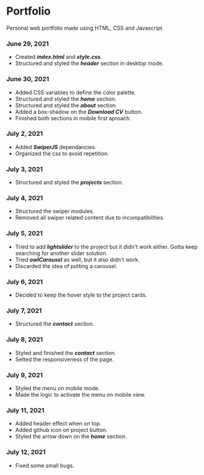 # Portfolio

Personal web portfolio made using HTML, CSS and Javascript.

### June 29, 2021

-   Created **_index.html_** and **_style.css_**.
-   Structured and styled the **_header_** section in desktop mode.

### June 30, 2021

-   Added CSS variables to define the color palette.
-   Structured and styled the **_home_** section.
-   Structured and styled the **_about_** section.
-   Added a box-shadow on the **_Download CV_** button.
-   Finished both sections in mobile first aproach.

### July 2, 2021

-   Added **_SwiperJS_** dependancies.
-   Organized the css to avoid repetition.

### July 3, 2021

-   Structured and styled the **_projects_** section.

### July 4, 2021

-   Structured the swiper modules.
-   Removed all swiper related content due to incompatibilities.

### July 5, 2021

-   Tried to add **_lightslider_** to the project but it didn't work either. Gotta keep searching for another slider solution.
-   Tried **_owlCarousel_** as well, but it also didn't work.
-   Discarded the idea of putting a carousel.

### July 6, 2021

-   Decided to keep the hover style to the project cards.

### July 7, 2021

-   Structured the **_contact_** section.

### July 8, 2021

-   Styled and finished the **_contact_** section.
-   Setted the responsiveness of the page.

### July 9, 2021

-   Styled the menu on mobile mode.
-   Made the logic to activate the menu on mobile view.

### July 11, 2021

-   Added header effect when on top.
-   Added github icon on project button.
-   Styled the arrow down on the **_home_** section.

### July 12, 2021

-   Fixed some small bugs.
